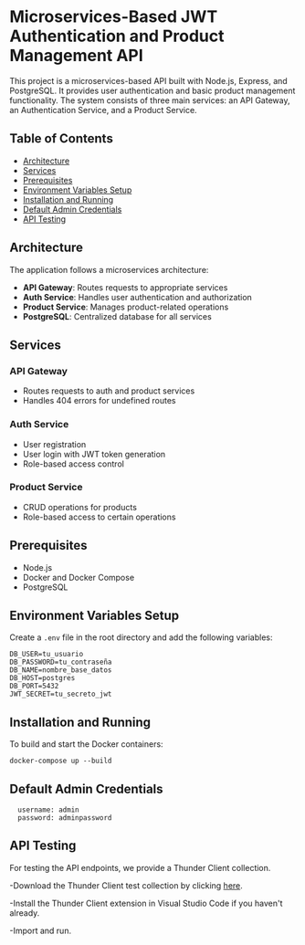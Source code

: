 # Microservices-Based JWT Authentication and Product Management API

This project is a microservices-based API built with Node.js, Express, and PostgreSQL. It provides user authentication and basic product management functionality. The system consists of three main services: an API Gateway, an Authentication Service, and a Product Service.

## Table of Contents

- [Architecture](#architecture)
- [Services](#services)
- [Prerequisites](#prerequisites)
- [Environment Variables Setup](#environment-variables-setup)
- [Installation and Running](#installation-and-running)
- [Default Admin Credentials](#default-admin-credentials)
- [API Testing](#api-testing)


## Architecture

The application follows a microservices architecture:

- **API Gateway**: Routes requests to appropriate services
- **Auth Service**: Handles user authentication and authorization
- **Product Service**: Manages product-related operations
- **PostgreSQL**: Centralized database for all services

## Services

### API Gateway
- Routes requests to auth and product services
- Handles 404 errors for undefined routes

### Auth Service
- User registration
- User login with JWT token generation
- Role-based access control

### Product Service
- CRUD operations for products
- Role-based access to certain operations

## Prerequisites

- Node.js 
- Docker and Docker Compose
- PostgreSQL

## Environment Variables Setup

Create a `.env` file in the root directory and add the following variables:
```
DB_USER=tu_usuario
DB_PASSWORD=tu_contraseña
DB_NAME=nombre_base_datos
DB_HOST=postgres
DB_PORT=5432
JWT_SECRET=tu_secreto_jwt
```

## Installation and Running

To build and start the Docker containers:
```
docker-compose up --build
```

## Default Admin Credentials
```
  username: admin
  password: adminpassword
```

## API Testing
For testing the API endpoints, we provide a Thunder Client collection.

-Download the Thunder Client test collection by clicking [here](thunder-collection_microservices-app).

-Install the Thunder Client extension in Visual Studio Code if you haven't already.

-Import and run.
